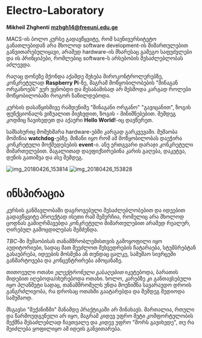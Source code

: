 # Electro-Laboratory

**Mikheil Zhghenti** **mzhgh14@freeuni.edu.ge**

MACS-ის ბოლო კურსე გადავწყვიტე, რომ საუნივერსიტეტო განათლებიდან არა მხოლოდ software development-ის მიმართულებით განვითარებულიყავი, არამედ hardware-ის მხარესაც გამეგო საფუძვლები და ის პრინციპები, რომლებიც software-ს არსებობის შესაძლებლობას აძლევდა.

რაღაც დონეზე მქონდა აქამდე შეხება მიროკონტროლერებზე, კონკრეტულად **Raspberry Pi**-ზე, მაგრამ მოწყობილობების "შინაგან ორგანოებს" ვერ ვცნობდი და შესაბამისად არ მესმოდა კარგად როლები მოწყობილობაში როგორ ნაწილდებოდა.

კურსის დასაწყისშივე რამდენიმე "შინაგანი ორგანო" "გავიცანით", ზოგის ფუნქციონალს ვიზუალით მივხვდით, ზოგის - მინიშნებებით. შემდეგ კოდშიც ჩავიხედეთ და აქაური **Hello World!**-იც დავწერეთ.

სამსახურიც მომეხმარა hardware-ებში კარგად გარკვევაში. მუშაობა მომიწია **watchdog**-ებზე. მიზანი იყო რომ ამ მოწყობილობას დაეჭირა კონკრეტული მოქმედებების **event**-ი. ანუ ერთგვარი დარაჯი კონკრეტული მიმართულებით. მაგალითად დაეფიქსირებინა კარის გაღება, დაკეტვა, დენის გათიშვა და ასე შემდეგ.

![img_20180426_153814](https://user-images.githubusercontent.com/11095204/39304734-b96cb490-496b-11e8-8fbf-1888fd913792.jpg)
![img_20180426_153828](https://user-images.githubusercontent.com/11095204/39304735-b9c7586e-496b-11e8-9f28-585a4e76d4e8.jpg)

# ინსპირაცია
კურსის განმავლობაში დაგროვებული შესაძლებლობებით და იდეებით გადავწყვიტე პროექტად ისეთი რამ შემერჩია, რომელიც არა მხოლოდ ცოდნას გამიღრმავებდა კონკრეტული მიმართულებით არამედ რეალურ, ღირებულ გამოცდილებას შემძენდა.

*TBC*-ში მუშაობისას თანამშრობლემისთვის გამოყოფილი იყო აუდიტორიები, სადაც მათ შეეძლოთ შეხვედრების ჩატარაება, სტუმბრებტან გასაუბრება, იდეების მოსმენა ან თუნდაც ცალკე, სამუშაო სივრცეში განმარტოვება და კონცენტრირება ამოცანაზე.

თითოეული ოთახი *ელექტრონული გასაღებით* იკეტებოდა, ბარათის მიდებით იღებოდა/იხურებოდა ოთახი. ხოლო, კარებზე კი განთავსებული იყო პლანშეტი სადაც, თანამშრომელს უნდა მოენიშნა სავარაუდო დროის განგრძლივობა, რა დროსაც ოთახში გაატარებდა და შემდეგ შედიოდა სამუშაოდ.

მსგავსი "მექანიზმი" მანამდე პრაქტიკაში არ მინახავს. მართალია, რთული და წარმოუდგენელი არ იყო, მაგრამ კიდევ უფრო მეტი კომფორტულობის შექმნა შესაძლებლად ჩავთვალე და კიდევ უფრო "შორს გავიხედე", თუ რა შეიძლება ყოფილიყო ამ იდეის განვითარება.





